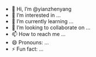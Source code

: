 - 👋 Hi, I’m @yianzhenyang
- 👀 I’m interested in ...
- 🌱 I’m currently learning ...
- 💞️ I’m looking to collaborate on ...
- 📫 How to reach me ...
- 😄 Pronouns: ...
- ⚡ Fun fact: ...

<!---
yianzhenyang/yianzhenyang is a ✨ special ✨ repository because its `README.md` (this file) appears on your GitHub profile.
You can click the Preview link to take a look at your changes.
--->
